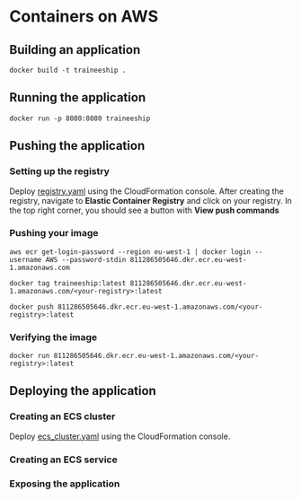 # Containers on AWS

## Building an application

```shell
docker build -t traineeship .
```

## Running the application

```shell
docker run -p 8080:8080 traineeship
```

## Pushing the application

### Setting up the registry
Deploy [registry.yaml](registry.yaml) using the CloudFormation console.
After creating the registry, navigate to **Elastic Container Registry** and click on your registry.
In the top right corner, you should see a button with **View push commands**

### Pushing your image
```shell
aws ecr get-login-password --region eu-west-1 | docker login --username AWS --password-stdin 811286505646.dkr.ecr.eu-west-1.amazonaws.com
```
```shell
docker tag traineeship:latest 811286505646.dkr.ecr.eu-west-1.amazonaws.com/<your-registry>:latest
```
```shell
docker push 811286505646.dkr.ecr.eu-west-1.amazonaws.com/<your-registry>:latest
```

### Verifying the image
```shell
docker run 811286505646.dkr.ecr.eu-west-1.amazonaws.com/<your-registry>:latest
```

## Deploying the application

### Creating an ECS cluster
Deploy [ecs_cluster.yaml](ecs_cluster.yaml) using the CloudFormation console.

### Creating an ECS service

### Exposing the application
